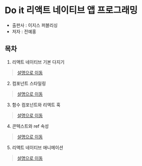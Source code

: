 # Do it 리액트 네이티브 앱 프로그래밍

- 출판사 : 이지스 퍼블리싱
- 저자 : 전예홍

## 목차

1. 리액트 네이티브 기본 다지기

> [설명으로 이동](./ch02_basic/README.md)

2. 컴포넌트 스타일링

> [설명으로 이동](./ch03_style/README.md)

3. 함수 컴포넌트와 리액트 훅

> [설명으로 이동](./ch04_hook/README.md)

4. 콘텍스트와 ref 속성

> [설명으로 이동](./ch05_context_ref/README.md)

5. 리액트 네이티브 애니메이션

> [설명으로 이동](./ch06_animation/README.md)
